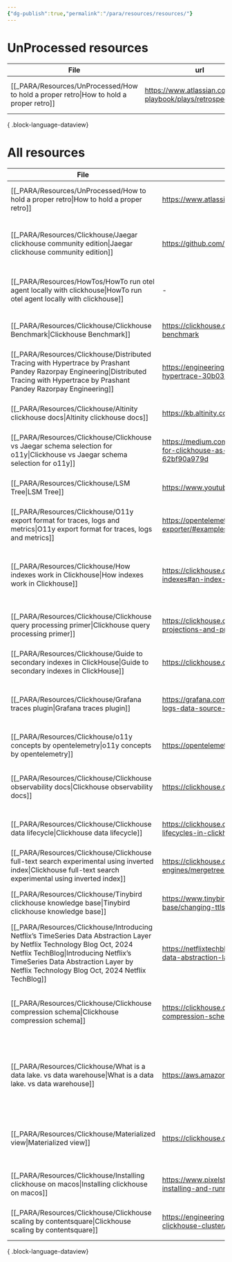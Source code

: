 ```yaml
---
{"dg-publish":true,"permalink":"/para/resources/resources/"}
---
```


# UnProcessed resources
| File                                                                                      | url                                                         | Description | type  | tags                                   | Date                         |
| ----------------------------------------------------------------------------------------- | ----------------------------------------------------------- | ----------- | ----- | -------------------------------------- | ---------------------------- |
| [[_PARA/Resources/UnProcessed/How to hold a proper retro\|How to hold a proper retro]] | https://www.atlassian.com/team-playbook/plays/retrospective | \-          | Guide | <ul><li>Sprint</li><li>Agile</li></ul> | 11:30 PM - December 18, 2024 |

{ .block-language-dataview}



# All resources
| File                                                                                                                                                                                                                                                                 | url                                                                                                                     | Description                                                                                                                                             | type    | tags                                                                                                     | Date                         |
| -------------------------------------------------------------------------------------------------------------------------------------------------------------------------------------------------------------------------------------------------------------------- | ----------------------------------------------------------------------------------------------------------------------- | ------------------------------------------------------------------------------------------------------------------------------------------------------- | ------- | -------------------------------------------------------------------------------------------------------- | ---------------------------- |
| [[_PARA/Resources/UnProcessed/How to hold a proper retro\|How to hold a proper retro]]                                                                                                                                                                            | https://www.atlassian.com/team-playbook/plays/retrospective                                                             | \-                                                                                                                                                      | Guide   | <ul><li>Sprint</li><li>Agile</li></ul>                                                                   | 11:30 PM - December 18, 2024 |
| [[_PARA/Resources/Clickhouse/Jaegar clickhouse community edition\|Jaegar clickhouse community edition]]                                                                                                                                                           | https://github.com/jaegertracing/jaeger-clickhouse                                                                      | Jaegar community edition impl of clickhouse can be used as reference                                                                                    | Article | <ul><li>Database/Clickhouse</li><li>O11y/Jaegar</li><li>O11y/Jaegar/RemoteStorage</li><li>grpc</li></ul> | 3:49 PM - December 09, 2024  |
| [[_PARA/Resources/HowTos/HowTo run otel agent locally with clickhouse\|HowTo run otel agent locally with clickhouse]]                                                                                                                                             | \-                                                                                                                      | Otel agent with clickhouse                                                                                                                              | Guide   | <ul><li>Database/Clickhouse</li><li>otel</li><li>docker</li></ul>                                        | 4:48 PM - December 06, 2024  |
| [[_PARA/Resources/Clickhouse/Clickhouse Benchmark\|Clickhouse Benchmark]]                                                                                                                                                                                         | https://clickhouse.com/docs/en/operations/utilities/clickhouse-benchmark                                                | clickhouse read path benchmarking tool                                                                                                                  | Article | <ul><li>Database/Clickhouse</li><li>Benchmark</li></ul>                                                  | 9:21 AM - December 04, 2024  |
| [[_PARA/Resources/Clickhouse/Distributed Tracing with Hypertrace  by Prashant Pandey  Razorpay Engineering\|Distributed Tracing with Hypertrace  by Prashant Pandey  Razorpay Engineering]]                                                                       | https://engineering.razorpay.com/distributed-tracing-with-hypertrace-30b0334d0c0b                                       | How Pinot and hypertrace is used in razorpay                                                                                                            | Article | \-                                                                                                       | 7:35 PM - December 02, 2024  |
| [[_PARA/Resources/Clickhouse/Altinity clickhouse docs\|Altinity clickhouse docs]]                                                                                                                                                                                 | https://kb.altinity.com/altinity-kb-schema-design/                                                                      | Master doc for how to run clickhouse at scale                                                                                                           | Article | \-                                                                                                       | 7:35 PM - December 02, 2024  |
| [[_PARA/Resources/Clickhouse/Clickhouse vs Jaegar schema selection for o11y\|Clickhouse vs Jaegar schema selection for o11y]]                                                                                                                                     | https://medium.com/jaegertracing/making-design-decisions-for-clickhouse-as-a-core-storage-backend-in-jaeger-62bf90a979d | Benchmaking default scehmas of clickhouse and jaegar                                                                                                    | Article | \-                                                                                                       | 7:35 PM - December 02, 2024  |
| [[_PARA/Resources/Clickhouse/LSM Tree\|LSM Tree]]                                                                                                                                                                                                                 | https://www.youtube.com/watch?v=I6jB0nM9SKU                                                                             | \-                                                                                                                                                      | Video   | \-                                                                                                       | 7:35 PM - December 02, 2024  |
| [[_PARA/Resources/Clickhouse/O11y  export format for traces, logs and metrics\|O11y  export format for traces, logs and metrics]]                                                                                                                                 | https://opentelemetry.io/docs/specs/otel/protocol/file-exporter/#examples                                               | Json format                                                                                                                                             | Article | \-                                                                                                       | 7:35 PM - December 02, 2024  |
| [[_PARA/Resources/Clickhouse/How indexes work in Clickhouse\|How indexes work in Clickhouse]]                                                                                                                                                                     | https://clickhouse.com/docs/en/optimize/sparse-primary-indexes#an-index-design-for-massive-data-scales                  | Guide on how to create indexes in clickhouseExplains where to use indexes / materialized views/ projections and how they work                           | Article | \-                                                                                                       | 7:35 PM - December 02, 2024  |
| [[_PARA/Resources/Clickhouse/Clickhouse query processing primer\|Clickhouse query processing primer]]                                                                                                                                                             | https://clickhouse.com/blog/clickhouse-faster-queries-with-projections-and-primary-indexes                              | How to write proper queries in ClickHouse                                                                                                               | Article | \-                                                                                                       | 7:35 PM - December 02, 2024  |
| [[_PARA/Resources/Clickhouse/Guide to secondary indexes in ClickHouse\|Guide to secondary indexes in ClickHouse]]                                                                                                                                                 | https://clickhouse.com/docs/en/optimize/skipping-indexes                                                                | \-                                                                                                                                                      | Article | \-                                                                                                       | 7:35 PM - December 02, 2024  |
| [[_PARA/Resources/Clickhouse/Grafana traces plugin\|Grafana traces plugin]]                                                                                                                                                                                       | https://grafana.com/developers/plugin-tools/tutorials/build-a-logs-data-source-plugin#logs-data-frame-format            | Grafana has an out of the box plugin to query traces, but it needs some specific columns to be present                                                  | Article | \-                                                                                                       | 7:35 PM - December 02, 2024  |
| [[_PARA/Resources/Clickhouse/o11y concepts by opentelemetry\|o11y concepts by opentelemetry]]                                                                                                                                                                     | https://opentelemetry.io/docs/concepts/                                                                                 | Basic concepts refresher                                                                                                                                | Article | \-                                                                                                       | 7:35 PM - December 02, 2024  |
| [[_PARA/Resources/Clickhouse/Clickhouse observability docs\|Clickhouse observability docs]]                                                                                                                                                                       | https://clickhouse.com/docs/en/observability                                                                            | How o11y is done in clickhouse, Engineering blog on how o11y is done with Clickhouse                                                                    | Article | \-                                                                                                       | 7:35 PM - December 02, 2024  |
| [[_PARA/Resources/Clickhouse/Clickhouse data lifecycle\|Clickhouse data lifecycle]]                                                                                                                                                                               | https://clickhouse.com/blog/using-ttl-to-manage-data-lifecycles-in-clickhouse                                           | You can auto move data from hot to cold store based on size                                                                                             | Article | \-                                                                                                       | 7:35 PM - December 02, 2024  |
| [[_PARA/Resources/Clickhouse/Clickhouse full-text search experimental using inverted index\|Clickhouse full-text search experimental using inverted index]]                                                                                                       | https://clickhouse.com/docs/en/engines/table-engines/mergetree-family/invertedindexes                                   | Experimental feature that shouldn’t be used in prod                                                                                                     | Article | \-                                                                                                       | 7:35 PM - December 02, 2024  |
| [[_PARA/Resources/Clickhouse/Tinybird clickhouse knowledge base\|Tinybird clickhouse knowledge base]]                                                                                                                                                             | https://www.tinybird.co/clickhouse/knowledge-base/changing-ttls                                                         | Clickhouse Performance related details                                                                                                                  | Article | \-                                                                                                       | 7:35 PM - December 02, 2024  |
| [[_PARA/Resources/Clickhouse/Introducing Netflix’s TimeSeries Data Abstraction Layer  by Netflix Technology Blog  Oct, 2024  Netflix TechBlog\|Introducing Netflix’s TimeSeries Data Abstraction Layer  by Netflix Technology Blog  Oct, 2024  Netflix TechBlog]] | https://netflixtechblog.com/introducing-netflix-timeseries-data-abstraction-layer-31552f6326f8                          | How Netflix handles eventstore data. They store it in cassandra                                                                                         | Article | \-                                                                                                       | 7:35 PM - December 02, 2024  |
| [[_PARA/Resources/Clickhouse/Clickhouse compression schema\|Clickhouse compression schema]]                                                                                                                                                                       | https://clickhouse.com/blog/optimize-clickhouse-codecs-compression-schema                                               | Queries run a lot fasted when data is compressed. Higher CPU utilization is ok as disk reads are more expensive                                         | Article | \-                                                                                                       | 7:35 PM - December 02, 2024  |
| [[_PARA/Resources/Clickhouse/What is a data lake. vs data warehouse\|What is a data lake. vs data warehouse]]                                                                                                                                                     | https://aws.amazon.com/what-is/data-lake/                                                                               | data warehouse stores data in structured / semi structured format so that it can be queried easily. Data lake contains unstructured data and lots of it | Article | \-                                                                                                       | 7:35 PM - December 02, 2024  |
| [[_PARA/Resources/Clickhouse/Materialized view\|Materialized view]]                                                                                                                                                                                               | https://clickhouse.com/docs/en/materialized-view                                                                        | Materialized views allow users to shift the cost of computation from query time to insert time, resulting in faster SELECT queries.                     | Article | \-                                                                                                       | 7:35 PM - December 02, 2024  |
| [[_PARA/Resources/Clickhouse/Installing clickhouse on macos\|Installing clickhouse on macos]]                                                                                                                                                                     | https://www.pixelstech.net/article/1676120999-A-guide-on-installing-and-running-Clickhouse-on-macOS                     | \-                                                                                                                                                      | Article | \-                                                                                                       | 7:35 PM - December 02, 2024  |
| [[_PARA/Resources/Clickhouse/Clickhouse scaling by contentsquare\|Clickhouse scaling by contentsquare]]                                                                                                                                                           | https://engineering.contentsquare.com/2022/scaling-out-clickhouse-cluster/                                              | \-                                                                                                                                                      | Article | \-                                                                                                       | 7:35 PM - December 02, 2024  |

{ .block-language-dataview}


